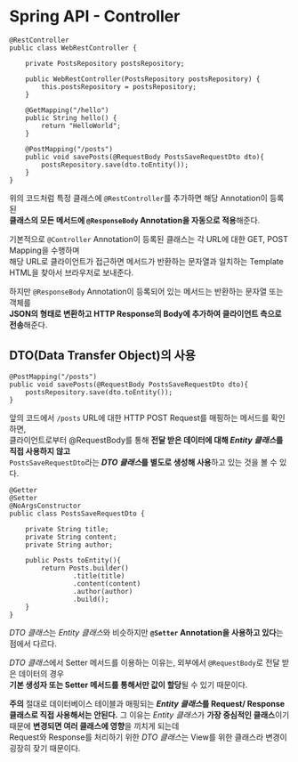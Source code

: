 # Spring API - Controller

```
@RestController
public class WebRestController {

    private PostsRepository postsRepository;

    public WebRestController(PostsRepository postsRepository) {
        this.postsRepository = postsRepository;
    }

    @GetMapping("/hello")
    public String hello() {
        return "HelloWorld";
    }

    @PostMapping("/posts")
    public void savePosts(@RequestBody PostsSaveRequestDto dto){
        postsRepository.save(dto.toEntity());
    }
}
```

위의 코드처럼 특정 클래스에 `@RestController`를 추가하면 해당 Annotation이 등록된  
**클래스의 모든 메서드에 `@ResponseBody` Annotation을 자동으로 적용**해준다. 

기본적으로 `@Controller` Annotation이 등록된 클래스는 각 URL에 대한 GET, POST Mapping을 수행하며  
해당 URL로 클라이언트가 접근하면 메서드가 반환하는 문자열과 일치하는 Template HTML을 찾아서 브라우저로 보내준다.

하지만 `@ResponseBody` Annotation이 등록되어 있는 메서드는 반환하는 문자열 또는 객체를  
**JSON의 형태로 변환하고 HTTP Response의 Body에 추가하여 클라이언트 측으로 전송**해준다.

## DTO(Data Transfer Object)의 사용

```
@PostMapping("/posts")
public void savePosts(@RequestBody PostsSaveRequestDto dto){
    postsRepository.save(dto.toEntity());
}
```

앞의 코드에서 `/posts` URL에 대한 HTTP POST Request를 매핑하는 메서드를 확인하면,  
클라이언트로부터 @RequestBody를 통해 **전달 받은 데이터에 대해 *Entity 클래스*를 직접 사용하지 않고**   
`PostsSaveRequestDto`라는 ***DTO 클래스*를 별도로 생성해 사용**하고 있는 것을 볼 수 있다.

```
@Getter
@Setter
@NoArgsConstructor
public class PostsSaveRequestDto {

    private String title;
    private String content;
    private String author;

    public Posts toEntity(){
        return Posts.builder()
                .title(title)
                .content(content)
                .author(author)
                .build();
    }
}
```

*DTO 클래스*는 *Entity 클래스*와 비슷하지만 **`@Setter` Annotation을 사용하고 있다**는 점에서 다르다.

*DTO 클래스*에서 Setter 메서드를 이용하는 이유는, 외부에서 `@RequestBody`로 전달 받은 데이터의 경우  
**기본 생성자 또는 Setter 메서드를 통해서만 값이 할당**될 수 있기 때문이다.

**주의**
절대로 데이터베이스 테이블과 매핑되는 ***Entity 클래스*를 Request/ Response 클래스로 직접 사용해서는 안된다.**
그 이유는 *Entity 클래스*가 **가장 중심적인 클래스**이기 때문에 **변경되면 여러 클래스에 영향**을 끼치게 되는데  
Request와 Response를 처리하기 위한 *DTO 클래스*는 View를 위한 클래스라 변경이 굉장히 잦기 때문이다.




